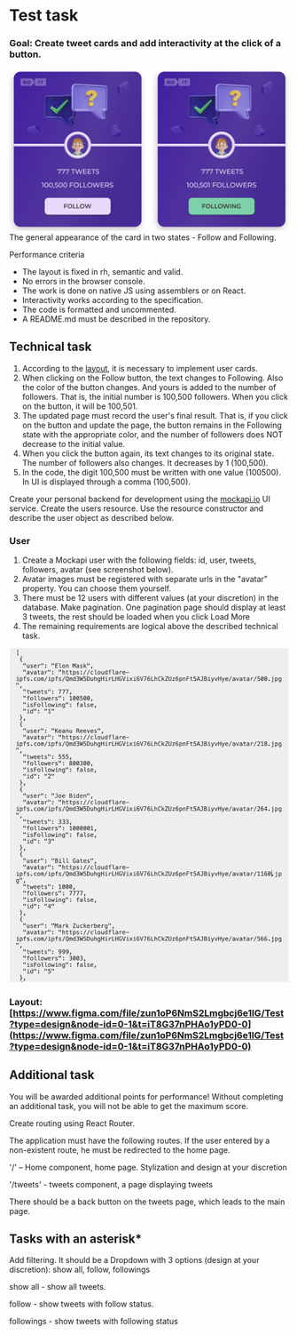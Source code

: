 #                                                                     Test task
### **Goal:** Create tweet cards and add interactivity at the click of a button.

![The general appearance of the card in two states - Follow and Following](https://github.com/dmitrij-pularija/goit-test-task/blob/main/assets/maket.png)
The general appearance of the card in two states - Follow and Following.

Performance criteria
* The layout is fixed in rh, semantic and valid.
* No errors in the browser console.
* The work is done on native JS using assemblers or on React.
* Interactivity works according to the specification.
* The code is formatted and uncommented.
* A README.md must be described in the repository.

## Technical task

1. According to the [layout](https://www.figma.com/file/zun1oP6NmS2Lmgbcj6e1IG/Test?type=design&node-id=0-1&t=iT8G37nPHAo1yPD0-0), it is necessary to implement user cards.
2. When clicking on the Follow button, the text changes to Following. Also
the color of the button changes. And yours is added to the number of followers. That is, the initial number is 100,500 followers. When you click on the button, it will be 100,501.
3. The updated page must record the user's final result. That is, if you click on the button and update the page, the button remains in the Following state with the appropriate color, and the number of followers does NOT decrease to the initial value.
4. When you click the button again, its text changes to its original state. The number of followers also changes. It decreases by 1 (100,500).
5. In the code, the digit 100,500 must be written with one value (100500). In UI is displayed through a comma (100,500).

Create your personal backend for development using the [mockapi.io](https://mockapi.io) UI service.
Create the users resource. Use the resource constructor and describe the user object as described below.

### **User**

1. Create a Mockapi user with the following fields: id, user, tweets, followers, avatar (see screenshot below).
2. Avatar images must be registered with separate urls in the "avatar" property. You can choose them yourself.
3. There must be 12 users with different values (at your discretion) in the database. Make pagination. One pagination page should display at least 3 tweets, the rest should be loaded when you click Load More
4. The remaining requirements are logical above the described technical task.

![An example of a users collection](https://github.com/dmitrij-pularija/goit-test-task/blob/main/assets/users.png)

### Layout: [https://www.figma.com/file/zun1oP6NmS2Lmgbcj6e1IG/Test?type=design&node-id=0-1&t=iT8G37nPHAo1yPD0-0](https://www.figma.com/file/zun1oP6NmS2Lmgbcj6e1IG/Test?type=design&node-id=0-1&t=iT8G37nPHAo1yPD0-0)

## **Additional task**
You will be awarded additional points for performance! Without completing an additional task, you will not be able to get the maximum score.
  
Create routing using React Router.

The application must have the following routes. If the user entered by a non-existent route, he must be redirected to the home page.

'/' – Home component, home page. Stylization and design at your discretion

'/tweets' - tweets component, a page displaying tweets

There should be a back button on the tweets page, which leads to the main page.

## **Tasks with an asterisk***

Add filtering. It should be a Dropdown with 3 options (design at your discretion): show all, follow, followings

show all - show all tweets.

follow - show tweets with follow status.

followings - show tweets with following status
